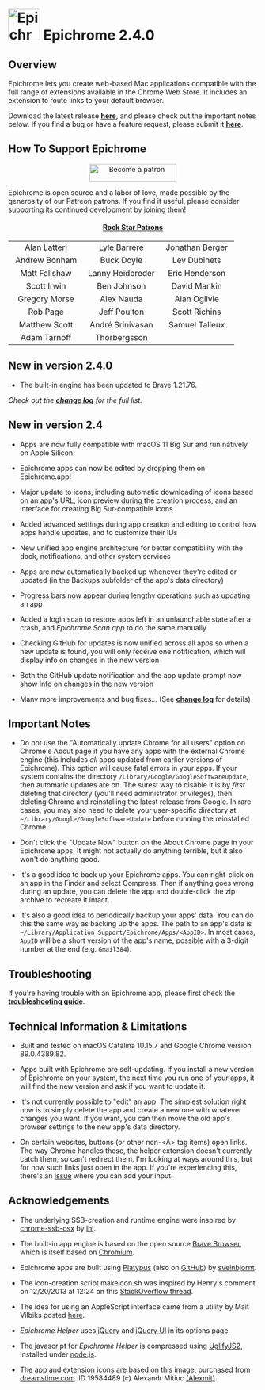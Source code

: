 <h1><img src="https://github.com/dmarmor/epichrome/raw/master/images/readme/epichrome_icon.png" width="64" height="64" alt="Epichrome icon" /> Epichrome <span id="epiversion">2.4.0</span></h1>

## Overview

Epichrome lets you create web-based Mac applications compatible with the full range of extensions available in the Chrome Web Store. It includes an extension to route links to your default browser.

Download the latest release **[here](https://github.com/dmarmor/epichrome/releases "Download")**, and please check out the important notes below. If you find a bug or have a feature request, please submit it **[here](https://github.com/dmarmor/epichrome/issues "Issues")**.


## How To Support Epichrome

<p align="center"><a href="https://www.patreon.com/bePatron?u=27108162" target="_blank"><img src="https://github.com/dmarmor/epichrome/blob/master/images/readme/patreon_button.svg" width="176" height="35" alt="Become a patron"/></a></p>

Epichrome is open source and a labor of love, made possible by the generosity of our Patreon patrons. If you find it useful, please consider supporting its continued development by joining them!

<h4 align="center"><ins>Rock Star Patrons</ins></h4>
<b>
<table align="center">
<tr>
<td align="center" width="33%">Alan Latteri</td>
<td align="center" width="33%">Lyle Barrere</td>
<td align="center" width="33%">Jonathan Berger</td>
</tr>
<td align="center">Andrew Bonham</td>
<td align="center">Buck Doyle</td>
<td align="center">Lev Dubinets</td>
</tr>		
<tr>
<td align="center">Matt Fallshaw</td>
<td align="center">Lanny Heidbreder</td>
<td align="center">Eric Henderson</td>
</tr>		
<tr>
<td align="center">Scott Irwin</td>
<td align="center">Ben Johnson</td>
<td align="center">David Mankin</td>
</tr>
<tr>
<td align="center">Gregory Morse</td>
<td align="center">Alex Nauda</td>
<td align="center">Alan Ogilvie</td>
</tr>
<tr>
<td align="center">Rob Page</td>
<td align="center">Jeff Poulton</td>
<td align="center">Scott Richins</td>
</tr>
<tr>
<td align="center">Matthew Scott</td>
<td align="center">André Srinivasan</td>
<td align="center">Samuel Talleux</td>
</tr>
<tr>
<td align="center">Adam Tarnoff</td>
<td align="center">Thorbergsson</td>
</tr>
</table>
</b>


## New in version <span id="epiversion">2.4.0</span><!-- CHANGES_START -->

- The built-in engine has been updated to Brave 1.21.76.

<!-- CHANGES_END -->
*Check out the [**change log**](https://github.com/dmarmor/epichrome/blob/master/app/CHANGELOG.md "CHANGELOG.md") for the full list.*


## New in version 2.4

- Apps are now fully compatible with macOS 11 Big Sur and run natively on Apple Silicon

- Epichrome apps can now be edited by dropping them on Epichrome.app!

- Major update to icons, including automatic downloading of icons based on an app's URL, icon preview during the creation process, and an interface for creating Big Sur-compatible icons

- Added advanced settings during app creation and editing to control how apps handle updates, and to customize their IDs

- New unified app engine architecture for better compatibility with the dock, notifications, and other system services

- Apps are now automatically backed up whenever they're edited or updated (in the Backups subfolder of the app's data directory)

- Progress bars now appear during lengthy operations such as updating an app

- Added a login scan to restore apps left in an unlaunchable state after a crash, and *Epichrome Scan.app* to do the same manually

- Checking GitHub for updates is now unified across all apps so when a new update is found, you will only receive one notification, which will display info on changes in the new version

- Both the GitHub update notification and the app update prompt now show info on changes in the new version

- Many more improvements and bug fixes... (See [**change log**](https://github.com/dmarmor/epichrome/blob/master/app/CHANGELOG.md "CHANGELOG.md") for details)


## Important Notes

- Do not use the "Automatically update Chrome for all users" option on Chrome's About page if you have any apps with the external Chrome engine (this includes *all* apps updated from earlier versions of Epichrome). This option will cause fatal errors in your apps. If your system contains the directory ```/Library/Google/GoogleSoftwareUpdate```, then automatic updates are on. The surest way to disable it is by *first* deleting that directory (you'll need administrator privileges), then deleting Chrome and reinstalling the latest release from Google. In rare cases, you may also need to delete your user-specific directory at ```~/Library/Google/GoogleSoftwareUpdate``` before running the reinstalled Chrome.

- Don't click the "Update Now" button on the About Chrome page in your Epichrome apps. It might not actually do anything terrible, but it also won't do anything good.

- It's a good idea to back up your Epichrome apps. You can right-click on an app in the Finder and select Compress. Then if anything goes wrong during an update, you can delete the app and double-click the zip archive to recreate it intact.

- It's also a good idea to periodically backup your apps' data. You can do this the same way as backing up the apps. The path to an app's data is ```~/Library/Application Support/Epichrome/Apps/<AppID>```. In most cases, ```AppID``` will be a short version of the app's name, possible with a 3-digit number at the end (e.g. ```Gmail384```).


## Troubleshooting

If you're having trouble with an Epichrome app, please first check the [**troubleshooting guide**](https://github.com/dmarmor/epichrome/blob/master/TROUBLESHOOTING.md "troubleshooting guide").

## Technical Information & Limitations

- Built and tested on macOS <span id="osname">Catalina</span> <span id="osversion">10.15.7</span> and Google Chrome version <span id="chromeversion">89.0.4389.82</span>.

- Apps built with Epichrome are self-updating. If you install a new version of Epichrome on your system, the next time you run one of your apps, it will find the new version and ask if you want to update it.

- It's not currently possible to "edit" an app. The simplest solution right now is to simply delete the app and create a new one with whatever changes you want. If you want, you can then move the old app's browser settings to the new app's data directory.

- On certain websites, buttons (or other non-\<A\> tag items) open links. The way Chrome handles these, the helper extension doesn't currently catch them, so can't redirect them. I'm looking at ways around this, but for now such links just open in the app. If you're experiencing this, there's an [issue](https://github.com/dmarmor/epichrome/issues/27 "Gmail shortcut links aren't delegated #27") where you can add your input.


## Acknowledgements

- The underlying SSB-creation and runtime engine were inspired by [chrome-ssb-osx](https://github.com/lhl/chrome-ssb-osx "chrome-ssb-osx") by [lhl](https://github.com/lhl "lhl").

- The built-in app engine is based on the open source [Brave Browser](https://github.com/brave/brave-browser "Brave Browser"), which is itself based on [Chromium](https://www.chromium.org/Home "Chromium").

- Epichrome apps are built using [Platypus](https://sveinbjorn.org/platypus "Platypus") (also on [GitHub](https://github.com/sveinbjornt/Platypus "Platypus on GitHub")) by [sveinbjornt](https://github.com/sveinbjornt "sveinbjornt").

- The icon-creation script makeicon.sh was inspired by Henry's comment on 12/20/2013 at 12:24 on this [StackOverflow thread](http://stackoverflow.com/questions/12306223/how-to-manually-create-icns-files-using-iconutil "StackOverflow thread").

- The idea for using an AppleScript interface came from a utility by Mait Vilbiks posted [here](https://www.lessannoyingcrm.com/blog/2011/01/240/Updates+to+Mac+Chrome+application+shortcuts+and+the+iOS+fullscreen+webapp+generator "Mait Vilbiks utility").

- *Epichrome Helper* uses [jQuery](https://jquery.com/ "jQuery") and [jQuery UI](http://jqueryui.com/ "jQuery UI") in its options page.

- The javascript for *Epichrome Helper* is compressed using [UglifyJS2](https://github.com/mishoo/UglifyJS2 "UglifyJS2"), installed under [node.js](https://nodejs.org/ "node.js").

- The app and extension icons are based on this [image](http://www.dreamstime.com/royalty-free-stock-images-abstract-chrome-ball-image19584489 "Abstract Chrome Ball Photo"), purchased from [dreamstime.com](http://www.dreamstime.com/#res11199095 "dreamstime.com"). ID 19584489 (c) Alexandr Mitiuc [(Alexmit)](http://www.dreamstime.com/alexmit_info#res11199095 "Alexmit").
